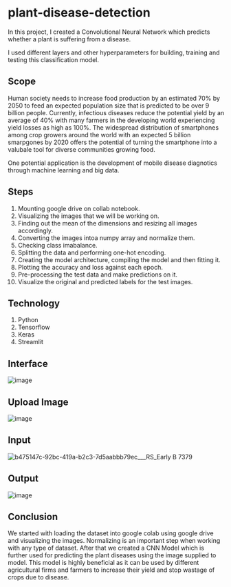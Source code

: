 # plant-disease-detection
In this project, I created a Convolutional Neural Network which predicts whether a plant is suffering from a disease. 

I used different layers and other hyperparameters for building, training and testing this classification model. 

## Scope
Human society needs to increase food production by an estimated 70% by 2050 to feed an expected population size that is predicted to be over 9 billion people. Currently, infectious diseases reduce the potential yield by an average of 40% with many farmers in the developing world experiencing yield losses as high as 100%. The widespread distribution of smartphones among crop growers around the world with an expected 5 billion smarpgones by 2020 offers the potential of turning the smartphone into a valubale tool for diverse communities growing food. 

One potential application is the development of mobile disease diagnotics through machine learning and big data. 

## Steps
1. Mounting google drive on collab notebook.
2. Visualizing the images that we will be working on.
3. Finding out the mean of the dimensions and resizing all images accordingly.
4. Converting the images intoa  numpy array and normalize them. 
5. Checking class imabalance.
6. Splitting the data and performing one-hot encoding.
7. Creating the model architecture, compiling the model and then fitting it. 
8. Plotting the accuracy and loss against each epoch. 
9. Pre-processing the test data and make predictions on it. 
10. Visualize the original and predicted labels for the test images. 

## Technology
1. Python
2. Tensorflow
3. Keras
4. Streamlit

## Interface
![image](https://user-images.githubusercontent.com/50231750/201531039-1b48322d-c55c-4e08-b81a-fb1a513fca13.png)

## Upload Image
![image](https://user-images.githubusercontent.com/50231750/201531092-c66507dc-9f5b-40d2-a030-05d7b2bdcc3b.png)

## Input
![b475147c-92bc-419a-b2c3-7d5aabbb79ec___RS_Early B 7379](https://user-images.githubusercontent.com/50231750/201531305-3915b353-cb61-4ab1-be7c-8c9daf0725da.JPG)

## Output
![image](https://user-images.githubusercontent.com/50231750/201531133-a27ac400-e8cf-4246-a1c9-d170f1e42aa9.png)

## Conclusion
We started with loading the dataset into google colab using google drive and visualizing the images. Normalizing is an important step when working with any type of dataset. After that we created a CNN Model which is further used for predicting the plant diseases using the image supplied to model. This model is highly beneficial as it can be used by different agricultural firms and farmers to increase their yield and stop wastage of crops due to disease.
